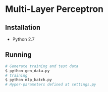 # Multi-Layer Perceptron

## Installation 

- Python 2.7

## Running

``` python
# Generate training and test data
$ python gen_data.py
# training
$ python mlp_batch.py
# Hyper-parameters defined at settings.py
```










